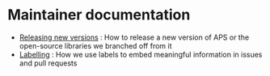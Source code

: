 # Maintainer documentation

-   [Releasing new versions] : How to release a new version of APS or the open-source libraries we branched off from it
-   [Labelling] : How we use labels to embed meaningful information in issues and pull requests

[releasing new versions]: releasing
[labelling]: labelling

